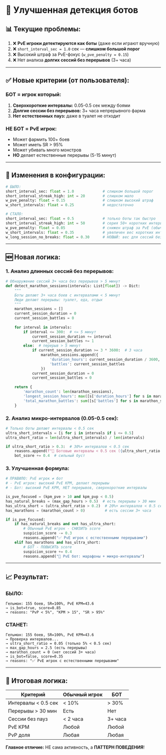 # 🤖 Улучшенная детекция ботов

## 📊 Текущие проблемы:

1. ❌ **PvE игроки детектируются как боты** (даже если играют вручную)
2. ❌ `short_interval_sec = 1.0` сек — **слишком большой порог**
3. ❌ Высокий штраф за PvE-фокус (`w_pve_penalty = 0.15`)
4. ❌ Нет анализа **долгих сессий без перерывов** (3+ часа)

---

## ✅ Новые критерии (от пользователя):

### **БОТ = игрок который:**

1. **Сверхкороткие интервалы:** 0.05-0.5 сек между боями
2. **Долгие сессии без перерывов:** 3+ часа непрерывного фарма
3. **Нет естественных пауз:** даже в туалет не отходит

### **НЕ БОТ = PvE игрок:**

- Может фармить 100+ боев
- Может иметь SR > 95%
- Может убивать много монстров
- **НО** делает естественные перерывы (5-15 минут)

---

## 🔧 Изменения в конфигурации:

```python
# БЫЛО:
short_interval_sec: float = 1.0             # слишком большой порог
short_interval_streak_high: int = 20        # слишком мало
w_pve_penalty: float = 0.15                 # слишком высокий штраф
w_short_intervals: float = 0.25             # недостаточно

# СТАЛО:
short_interval_sec: float = 0.5             # только боты так быстро
short_interval_streak_high: int = 50        # серия 50+ коротких интервалов
w_pve_penalty: float = 0.05                 # снижен штраф за PvE (обычные игроки тоже фармят)
w_short_intervals: float = 0.35             # увеличен вес коротких интервалов
w_long_session_no_breaks: float = 0.30      # НОВЫЙ: вес для сессий без перерывов
```

---

## 🆕 Новая логика:

### 1. **Анализ длинных сессий без перерывов:**

```python
# Обнаружение сессий 3+ часа без перерывов > 5 минут
def detect_marathon_sessions(intervals: List[float]) -> Dict:
    """
    Боты делают 3+ часа боев с интервалами < 5 минут
    Люди делают перерывы: туалет, еда, отдых
    """
    marathon_sessions = []
    current_session_duration = 0
    current_session_battles = 0
    
    for interval in intervals:
        if interval <= 300:  # <= 5 минут
            current_session_duration += interval
            current_session_battles += 1
        else:  # перерыв > 5 минут
            if current_session_duration >= 3 * 3600:  # 3 часа
                marathon_sessions.append({
                    'duration_hours': current_session_duration / 3600,
                    'battles': current_session_battles
                })
            current_session_duration = 0
            current_session_battles = 0
    
    return {
        'marathon_count': len(marathon_sessions),
        'longest_session_hours': max([s['duration_hours'] for s in marathon_sessions], default=0),
        'total_marathon_battles': sum([s['battles'] for s in marathon_sessions], default=0)
    }
```

### 2. **Анализ микро-интервалов (0.05-0.5 сек):**

```python
# Только боты делают интервалы < 0.5 сек
ultra_short_intervals = [i for i in intervals if i <= 0.5]
ultra_short_ratio = len(ultra_short_intervals) / len(intervals)

if ultra_short_ratio > 0.3:  # 30%+ интервалов < 0.5 сек
    reasons.append(f"🤖 Ботовые интервалы < 0.5 сек ({ultra_short_ratio:.1%})")
    bot_score += 0.4  # сильный буст
```

### 3. **Улучшенная формула:**

```python
# ПРАВИЛО: PvE игрок ≠ бот
# - PvE игрок: высокий PvE KPM, делает перерывы
# - Бот: высокий PvE KPM, НЕТ перерывов, сверхкороткие интервалы

is_pve_focused = (kpm_pve > 10 and kpm_pvp < 0.5)
has_natural_breaks = (max_gap_hours > 0.5)  # есть перерывы > 30 мин
has_ultra_short = (ultra_short_ratio > 0.2)  # 20%+ интервалов < 0.5 сек
has_marathons = (marathon_count > 0)         # есть сессии 3+ часа

if is_pve_focused:
    if has_natural_breaks and not has_ultra_short:
        # Обычный PvE игрок - СНИЗИТЬ score
        suspicion_score -= 0.3
        reasons.append("✅ PvE игрок с естественными перерывами")
    elif has_marathons and has_ultra_short:
        # БОТ - ПОВЫСИТЬ score
        suspicion_score += 0.4
        reasons.append("🤖 PvE бот: марафоны + микро-интервалы")
```

---

## 📈 Результат:

### **БЫЛО:**
```
Гельман: 155 боев, SR=100%, PvE KPM=43.6
→ is_bot=true, score=0.85
→ reasons: "PvP < 5%", "KPM > 15", "SR > 95%"
```

### **СТАНЕТ:**
```
Гельман: 155 боев, SR=100%, PvE KPM=43.6
→ Проверка интервалов...
→ ultra_short_ratio = 0.05 (только 5% < 0.5 сек)
→ max_gap_hours = 2.5 (есть перерывы)
→ marathon_count = 0 (нет сессий 3+ часа)
→ is_bot=false, score=0.35
→ reasons: "✅ PvE игрок с естественными перерывами"
```

---

## 🎯 Итоговая логика:

| Критерий | Обычный игрок | БОТ |
|----------|---------------|-----|
| Интервалы < 0.5 сек | < 10% | > 30% |
| Перерывы > 30 мин | Есть | Нет |
| Сессии без пауз | < 2 часа | 3+ часа |
| PvE KPM | Любой | Любой |
| PvP доля | Любая | Любая |

**Главное отличие:** НЕ сама активность, а **ПАТТЕРН ПОВЕДЕНИЯ**!





